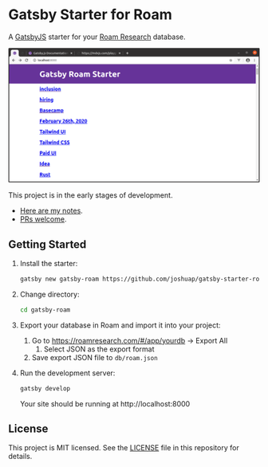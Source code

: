# Gatsby Starter for Roam

A [GatsbyJS](https://www.gatsbyjs.org/) starter for your [Roam Research](https://roamresearch.com/) database.

![A screenshot of Gatsby Roam Starter](./gatsby-starter-roam.png)

This project is in the early stages of development.
- [Here are my notes](./NOTES.md).
- [PRs welcome](https://github.com/joshuap/gatsby-starter-roam/pulls).

## Getting Started

1. Install the starter:

    ```sh
    gatsby new gatsby-roam https://github.com/joshuap/gatsby-starter-roam/
    ```

2. Change directory:

    ```sh
    cd gatsby-roam
    ```

3. Export your database in Roam and import it into your project:
    1. Go to https://roamresearch.com/#/app/yourdb -> Export All
        1. Select JSON as the export format
    2. Save export JSON file to `db/roam.json`

4. Run the development server:

    ```sh
    gatsby develop
    ```
    Your site should be running at http://localhost:8000

## License

This project is MIT licensed. See the [LICENSE](https://github.com/joshuap/gatsby-starter-roam/blob/master/LICENSE) file in this repository for details.
